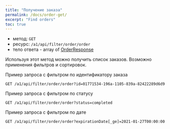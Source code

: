 ```yaml
---
title: "Получение заказа"
permalink: /docs/order-get/
excerpt: "Find orders"
toc: true
---
```

- метод: `GET`
- ресурс: `/a1/api/filter/order/order`
- тело ответа - array of [OrderResponse](/docs/order-create/#orderresponse)

Используя этот метод можно получить список заказов. Возможно применения фильтров и сортировок.

Пример запроса с фильтром по идентификатору заказа
```http request
GET /a1/api/filter/order/order?id=01771534-196a-1105-839a-82422289d6d9
```
Пример запроса с фильтром по статусу
```http request
GET /a1/api/filter/order/order?status=completed
```

Пример запроса с фильтром по дате 
```http request
GET /a1/api/filter/order/order?expirationDate[_ge]=2021-01-27T00:00:00
```

